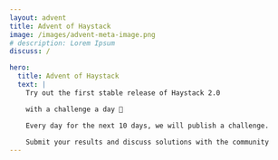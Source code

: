 ```yaml
---
layout: advent
title: Advent of Haystack
image: /images/advent-meta-image.png
# description: Lorem Ipsum
discuss: /

hero:
  title: Advent of Haystack
  text: |
    Try out the first stable release of Haystack 2.0

    with a challenge a day 🎉

    Every day for the next 10 days, we will publish a challenge.

    Submit your results and discuss solutions with the community
---
```

